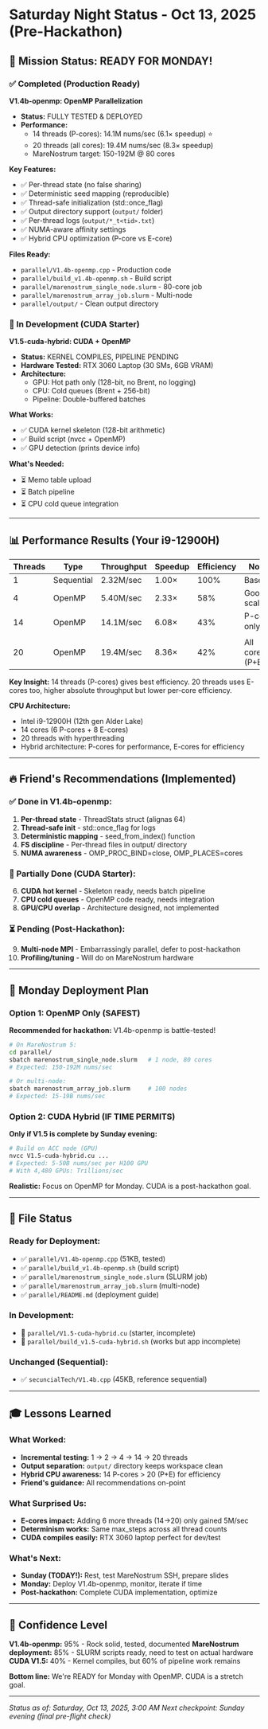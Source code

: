 # Saturday Night Status - Oct 13, 2025 (Pre-Hackathon)

## 🎯 Mission Status: READY FOR MONDAY!

### ✅ Completed (Production Ready)

**V1.4b-openmp: OpenMP Parallelization**
- **Status:** FULLY TESTED & DEPLOYED
- **Performance:**
  * 14 threads (P-cores): 14.1M nums/sec (6.1× speedup) ⭐
  * 20 threads (all cores): 19.4M nums/sec (8.3× speedup)
  * MareNostrum target: 150-192M @ 80 cores

**Key Features:**
- ✅ Per-thread state (no false sharing)
- ✅ Deterministic seed mapping (reproducible)
- ✅ Thread-safe initialization (std::once_flag)
- ✅ Output directory support (`output/` folder)
- ✅ Per-thread logs (`output/*_t<tid>.txt`)
- ✅ NUMA-aware affinity settings
- ✅ Hybrid CPU optimization (P-core vs E-core)

**Files Ready:**
- `parallel/V1.4b-openmp.cpp` - Production code
- `parallel/build_v1.4b-openmp.sh` - Build script
- `parallel/marenostrum_single_node.slurm` - 80-core job
- `parallel/marenostrum_array_job.slurm` - Multi-node
- `parallel/output/` - Clean output directory

### 🚧 In Development (CUDA Starter)

**V1.5-cuda-hybrid: CUDA + OpenMP**
- **Status:** KERNEL COMPILES, PIPELINE PENDING
- **Hardware Tested:** RTX 3060 Laptop (30 SMs, 6GB VRAM)
- **Architecture:**
  * GPU: Hot path only (128-bit, no Brent, no logging)
  * CPU: Cold queues (Brent + 256-bit)
  * Pipeline: Double-buffered batches

**What Works:**
- ✅ CUDA kernel skeleton (128-bit arithmetic)
- ✅ Build script (nvcc + OpenMP)
- ✅ GPU detection (prints device info)

**What's Needed:**
- ⏳ Memo table upload
- ⏳ Batch pipeline
- ⏳ CPU cold queue integration

---

## 📊 Performance Results (Your i9-12900H)

| Threads | Type | Throughput | Speedup | Efficiency | Notes |
|---------|------|------------|---------|------------|-------|
| 1 | Sequential | 2.32M/sec | 1.00× | 100% | Baseline |
| 4 | OpenMP | 5.40M/sec | 2.33× | 58% | Good scaling |
| 14 | OpenMP | 14.1M/sec | 6.08× | 43% | P-cores only ⭐ |
| 20 | OpenMP | 19.4M/sec | 8.36× | 42% | All cores (P+E) |

**Key Insight:** 14 threads (P-cores) gives best efficiency. 20 threads uses E-cores too, higher absolute throughput but lower per-core efficiency.

**CPU Architecture:**
- Intel i9-12900H (12th gen Alder Lake)
- 14 cores (6 P-cores + 8 E-cores)
- 20 threads with hyperthreading
- Hybrid architecture: P-cores for performance, E-cores for efficiency

---

## 🔥 Friend's Recommendations (Implemented)

### ✅ Done in V1.4b-openmp:
1. **Per-thread state** - ThreadStats struct (alignas 64)
2. **Thread-safe init** - std::once_flag for logs
3. **Deterministic mapping** - seed_from_index() function
4. **FS discipline** - Per-thread files in output/ directory
5. **NUMA awareness** - OMP_PROC_BIND=close, OMP_PLACES=cores

### 🚧 Partially Done (CUDA Starter):
6. **CUDA hot kernel** - Skeleton ready, needs batch pipeline
7. **CPU cold queues** - OpenMP code ready, needs integration
8. **GPU/CPU overlap** - Architecture designed, not implemented

### ⏳ Pending (Post-Hackathon):
9. **Multi-node MPI** - Embarrassingly parallel, defer to post-hackathon
10. **Profiling/tuning** - Will do on MareNostrum hardware

---

## 🚀 Monday Deployment Plan

### Option 1: OpenMP Only (SAFEST)

**Recommended for hackathon:** V1.4b-openmp is battle-tested!

```bash
# On MareNostrum 5:
cd parallel/
sbatch marenostrum_single_node.slurm   # 1 node, 80 cores
# Expected: 150-192M nums/sec

# Or multi-node:
sbatch marenostrum_array_job.slurm     # 100 nodes
# Expected: 15-19B nums/sec
```

### Option 2: CUDA Hybrid (IF TIME PERMITS)

**Only if V1.5 is complete by Sunday evening:**

```bash
# Build on ACC node (GPU)
nvcc V1.5-cuda-hybrid.cu ...
# Expected: 5-50B nums/sec per H100 GPU
# With 4,480 GPUs: Trillions/sec
```

**Realistic:** Focus on OpenMP for Monday. CUDA is a post-hackathon goal.

---

## 📁 File Status

### Ready for Deployment:
- ✅ `parallel/V1.4b-openmp.cpp` (51KB, tested)
- ✅ `parallel/build_v1.4b-openmp.sh` (build script)
- ✅ `parallel/marenostrum_single_node.slurm` (SLURM job)
- ✅ `parallel/marenostrum_array_job.slurm` (multi-node)
- ✅ `parallel/README.md` (deployment guide)

### In Development:
- 🚧 `parallel/V1.5-cuda-hybrid.cu` (starter, incomplete)
- 🚧 `parallel/build_v1.5-cuda-hybrid.sh` (works but app incomplete)

### Unchanged (Sequential):
- ✅ `secuncialTech/V1.4b.cpp` (45KB, reference sequential)

---

## 🎓 Lessons Learned

### What Worked:
- **Incremental testing:** 1 → 2 → 4 → 14 → 20 threads
- **Output separation:** `output/` directory keeps workspace clean
- **Hybrid CPU awareness:** 14 P-cores > 20 (P+E) for efficiency
- **Friend's guidance:** All recommendations on-point

### What Surprised Us:
- **E-cores impact:** Adding 6 more threads (14→20) only gained 5M/sec
- **Determinism works:** Same max_steps across all thread counts
- **CUDA compiles easily:** RTX 3060 laptop perfect for dev/test

### What's Next:
- **Sunday (TODAY!):** Rest, test MareNostrum SSH, prepare slides
- **Monday:** Deploy V1.4b-openmp, monitor, iterate if time
- **Post-hackathon:** Complete CUDA implementation, optimize

---

## 💪 Confidence Level

**V1.4b-openmp:** 95% - Rock solid, tested, documented
**MareNostrum deployment:** 85% - SLURM scripts ready, need to test on actual hardware
**CUDA V1.5:** 40% - Kernel compiles, but 60% of pipeline work remains

**Bottom line:** We're READY for Monday with OpenMP. CUDA is a stretch goal.

---

*Status as of: Saturday, Oct 13, 2025, 3:00 AM*
*Next checkpoint: Sunday evening (final pre-flight check)*

